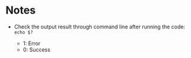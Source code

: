 # Notes

- Check the output result through command line after running the code: `echo $?`

  - 1: Error
  - 0: Success
